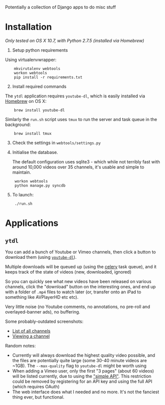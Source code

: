 Potentially a collection of Django apps to do misc stuff

# Installation

*Only tested on OS X 10.7, with Python 2.7.5 (installed via Homebrew)*

1. Setup python requirements

 Using virtualenvwrapper:

        mkvirutalenv webtools
        workon webtools
        pip install -r requirements.txt


2. Install required commands

 The `ytdl` application requires `youtube-dl`, which is easily
 installed via [Homebrew][homebrew] on OS X:

        brew install youtube-dl

 Simlarly the `run.sh` script uses `tmux` to run the server and task
 queue in the background:

        brew install tmux

3. Check the settings in `webtools/settings.py`

4. Initialise the database.

   The default configuration uses sqlite3 - which while not terribly
   fast with around 10,000 videos over 35 channels, it's usable and
   simple to maintain.

        workon webtools
        python manage.py syncdb

5. To launch:

        ./run.sh


# Applications

## `ytdl`

You can add a bunch of Youtube or Vimeo channels, then click a button
to download them (using [`youtube-dl`][youtube-dl]).

Multiple downloads will be queued up (using the [celery][celery] task
queue), and it keeps track of the state of videos (new, downloaded,
ignored)

So you can quickly see what new videos have been released on various
channels, click the "download" button on the interesting ones, and end
up with a folder of `.mp4` files to watch later (or, transfer onto an
iPad to something like AVPlayerHD etc etc).

Very little noise (no Youtube comments, no annotations, no pre-roll
and overlayed-banner ads), no buffering.


Some probably-outdated screenshots:

* [List of all channels](http://i.imgur.com/1v5WVW8.png)
* [Viewing a channel](http://i.imgur.com/1RPHbuM.png)


Random notes:

* Currently will always download the highest quality video possible,
  and the files are potentially quite large (some 30-40 minute videos
  are ~1GB). The `--max-quality` flag to `youtube-dl` might be worth
  using
* When adding a Vimeo user, only the first "3 pages" (about 60 videos)
  will be listed currently, due to using the
  ["simple API"](http://developer.vimeo.com/apis/simple). This
  restriction could be removed by registering for an API key and using
  the full API (which requires OAuth)
* The web interface does what I needed and no more. It's not the
  fanciest thing ever, but functional.


[youtube-dl]: http://rg3.github.io/youtube-dl/
[celery]: http://www.celeryproject.org/
[homebrew]: http://brew.sh/
